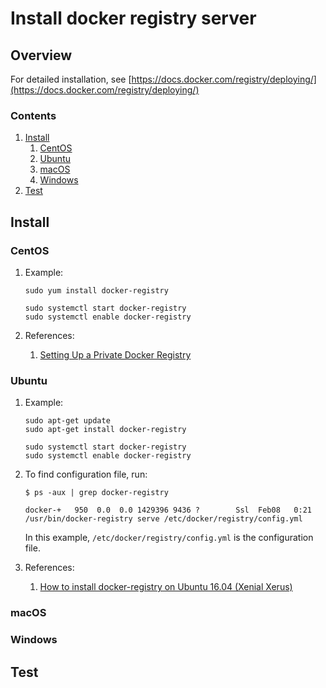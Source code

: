 # Install docker registry server

## Overview

For detailed installation, see
[https://docs.docker.com/registry/deploying/](https://docs.docker.com/registry/deploying/)

### Contents

1. [Install](#install)
    1. [CentOS](#centos)
    1. [Ubuntu](#ubuntu)
    1. [macOS](#macos)
    1. [Windows](#windows)
1. [Test](#test)

## Install

### CentOS

1. Example:

    ```console
    sudo yum install docker-registry

    sudo systemctl start docker-registry
    sudo systemctl enable docker-registry
    ```

1. References:
    1. [Setting Up a Private Docker Registry](http://www.informit.com/articles/article.aspx?p=2464012)

### Ubuntu

1. Example:

    ```console
    sudo apt-get update
    sudo apt-get install docker-registry

    sudo systemctl start docker-registry
    sudo systemctl enable docker-registry
    ```

1. To find configuration file, run:

    ```console
    $ ps -aux | grep docker-registry

    docker-+   950  0.0  0.0 1429396 9436 ?        Ssl  Feb08   0:21 /usr/bin/docker-registry serve /etc/docker/registry/config.yml
    ```

    In this example, `/etc/docker/registry/config.yml` is the configuration file.

1. References:
    1. [How to install docker-registry on Ubuntu 16.04 (Xenial Xerus)](https://www.howtoinstall.co/en/ubuntu/xenial/docker-registry)

### macOS

### Windows

## Test
